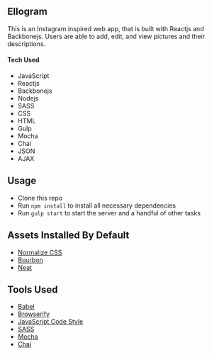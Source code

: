 ## Ellogram

This is an Instagram inspired web app, that is built with Reactjs and Backbonejs. Users are able to add, edit, and view pictures and their descriptions. 

#### Tech Used

* JavaScript
* Reactjs
* Backbonejs
* Nodejs
* SASS
* CSS
* HTML
* Gulp
* Mocha
* Chai
* JSON
* AJAX


## Usage

- Clone this repo
- Run `npm install` to install all necessary dependencies
- Run `gulp start` to start the server and a handful of other tasks


## Assets Installed By Default

- [Normalize CSS](https://necolas.github.io/normalize.css/)
- [Bourbon](http://bourbon.io/)
- [Neat](http://neat.bourbon.io/)


## Tools Used

- [Babel](https://babeljs.io/)
- [Browserify](http://browserify.org/)
- [JavaScript Code Style](http://jscs.info/)
- [SASS](http://sass-lang.com/)
- [Mocha](https://mochajs.org/)
- [Chai](http://chaijs.com/)
